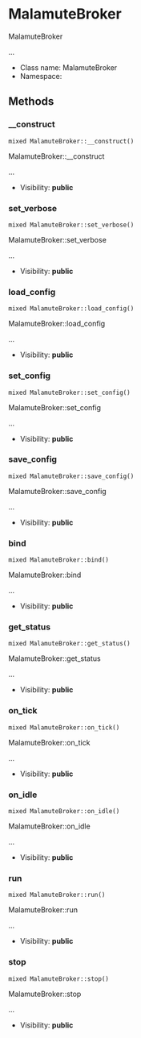 MalamuteBroker
===============

MalamuteBroker

...


* Class name: MalamuteBroker
* Namespace: 







Methods
-------


### __construct

    mixed MalamuteBroker::__construct()

MalamuteBroker::__construct

...

* Visibility: **public**




### set_verbose

    mixed MalamuteBroker::set_verbose()

MalamuteBroker::set_verbose

...

* Visibility: **public**




### load_config

    mixed MalamuteBroker::load_config()

MalamuteBroker::load_config

...

* Visibility: **public**




### set_config

    mixed MalamuteBroker::set_config()

MalamuteBroker::set_config

...

* Visibility: **public**




### save_config

    mixed MalamuteBroker::save_config()

MalamuteBroker::save_config

...

* Visibility: **public**




### bind

    mixed MalamuteBroker::bind()

MalamuteBroker::bind

...

* Visibility: **public**




### get_status

    mixed MalamuteBroker::get_status()

MalamuteBroker::get_status

...

* Visibility: **public**




### on_tick

    mixed MalamuteBroker::on_tick()

MalamuteBroker::on_tick

...

* Visibility: **public**




### on_idle

    mixed MalamuteBroker::on_idle()

MalamuteBroker::on_idle

...

* Visibility: **public**




### run

    mixed MalamuteBroker::run()

MalamuteBroker::run

...

* Visibility: **public**




### stop

    mixed MalamuteBroker::stop()

MalamuteBroker::stop

...

* Visibility: **public**



